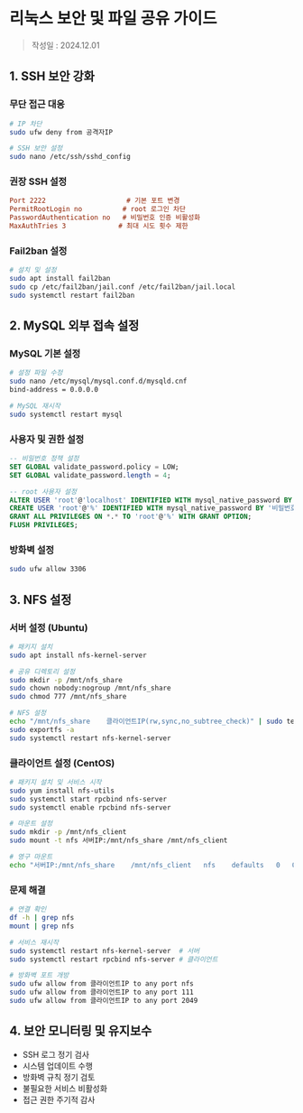 # 리눅스 보안 및 파일 공유 가이드

> 작성일 : 2024.12.01

## 1. SSH 보안 강화

### 무단 접근 대응

```bash
# IP 차단
sudo ufw deny from 공격자IP

# SSH 보안 설정
sudo nano /etc/ssh/sshd_config
```

### 권장 SSH 설정

```ini
Port 2222                    # 기본 포트 변경
PermitRootLogin no          # root 로그인 차단
PasswordAuthentication no   # 비밀번호 인증 비활성화
MaxAuthTries 3             # 최대 시도 횟수 제한
```

### Fail2ban 설정

```bash
# 설치 및 설정
sudo apt install fail2ban
sudo cp /etc/fail2ban/jail.conf /etc/fail2ban/jail.local
sudo systemctl restart fail2ban
```

## 2. MySQL 외부 접속 설정

### MySQL 기본 설정

```bash
# 설정 파일 수정
sudo nano /etc/mysql/mysql.conf.d/mysqld.cnf
bind-address = 0.0.0.0

# MySQL 재시작
sudo systemctl restart mysql
```

### 사용자 및 권한 설정

```sql
-- 비밀번호 정책 설정
SET GLOBAL validate_password.policy = LOW;
SET GLOBAL validate_password.length = 4;

-- root 사용자 설정
ALTER USER 'root'@'localhost' IDENTIFIED WITH mysql_native_password BY '비밀번호';
CREATE USER 'root'@'%' IDENTIFIED WITH mysql_native_password BY '비밀번호';
GRANT ALL PRIVILEGES ON *.* TO 'root'@'%' WITH GRANT OPTION;
FLUSH PRIVILEGES;
```

### 방화벽 설정

```bash
sudo ufw allow 3306
```

## 3. NFS 설정

### 서버 설정 (Ubuntu)

```bash
# 패키지 설치
sudo apt install nfs-kernel-server

# 공유 디렉토리 설정
sudo mkdir -p /mnt/nfs_share
sudo chown nobody:nogroup /mnt/nfs_share
sudo chmod 777 /mnt/nfs_share

# NFS 설정
echo "/mnt/nfs_share    클라이언트IP(rw,sync,no_subtree_check)" | sudo tee -a /etc/exports
sudo exportfs -a
sudo systemctl restart nfs-kernel-server
```

### 클라이언트 설정 (CentOS)

```bash
# 패키지 설치 및 서비스 시작
sudo yum install nfs-utils
sudo systemctl start rpcbind nfs-server
sudo systemctl enable rpcbind nfs-server

# 마운트 설정
sudo mkdir -p /mnt/nfs_client
sudo mount -t nfs 서버IP:/mnt/nfs_share /mnt/nfs_client

# 영구 마운트
echo "서버IP:/mnt/nfs_share    /mnt/nfs_client   nfs    defaults   0   0" | sudo tee -a /etc/fstab
```

### 문제 해결

```bash
# 연결 확인
df -h | grep nfs
mount | grep nfs

# 서비스 재시작
sudo systemctl restart nfs-kernel-server  # 서버
sudo systemctl restart rpcbind nfs-server # 클라이언트

# 방화벽 포트 개방
sudo ufw allow from 클라이언트IP to any port nfs
sudo ufw allow from 클라이언트IP to any port 111
sudo ufw allow from 클라이언트IP to any port 2049
```

## 4. 보안 모니터링 및 유지보수

- SSH 로그 정기 검사
- 시스템 업데이트 수행
- 방화벽 규칙 정기 검토
- 불필요한 서비스 비활성화
- 접근 권한 주기적 감사
